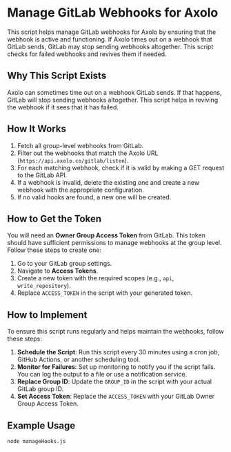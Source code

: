 # Manage GitLab Webhooks for Axolo

This script helps manage GitLab webhooks for Axolo by ensuring that the webhook is active and functioning. If Axolo times out on a webhook that GitLab sends, GitLab may stop sending webhooks altogether. This script checks for failed webhooks and revives them if needed.

## Why This Script Exists

Axolo can sometimes time out on a webhook GitLab sends. If that happens, GitLab will stop sending webhooks altogether. This script helps in reviving the webhook if it sees that it has failed.

## How It Works

1. Fetch all group-level webhooks from GitLab.
2. Filter out the webhooks that match the Axolo URL (`https://api.axolo.co/gitlab/listen`).
3. For each matching webhook, check if it is valid by making a GET request to the GitLab API.
4. If a webhook is invalid, delete the existing one and create a new webhook with the appropriate configuration.
5. If no valid hooks are found, a new one will be created.

## How to Get the Token

You will need an **Owner Group Access Token** from GitLab. This token should have sufficient permissions to manage webhooks at the group level. Follow these steps to create one:

1. Go to your GitLab group settings.
2. Navigate to **Access Tokens**.
3. Create a new token with the required scopes (e.g., `api`, `write_repository`).
4. Replace `ACCESS_TOKEN` in the script with your generated token.

## How to Implement

To ensure this script runs regularly and helps maintain the webhooks, follow these steps:

1. **Schedule the Script**: Run this script every 30 minutes using a cron job, GitHub Actions, or another scheduling tool.
2. **Monitor for Failures**: Set up monitoring to notify you if the script fails. You can log the output to a file or use a notification service.
3. **Replace Group ID**: Update the `GROUP_ID` in the script with your actual GitLab group ID.
4. **Set Access Token**: Replace the `ACCESS_TOKEN` with your GitLab Owner Group Access Token.

## Example Usage

```bash
node manageHooks.js

